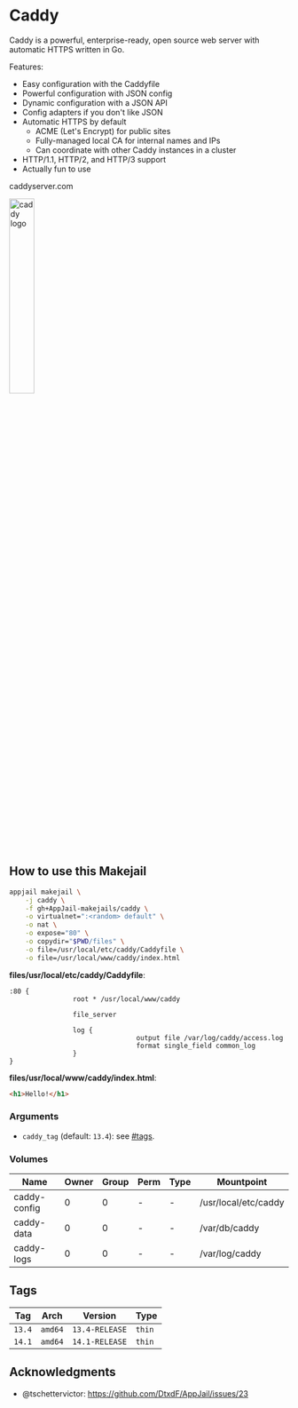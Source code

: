 # Caddy

Caddy is a powerful, enterprise-ready, open source web server with automatic
HTTPS written in Go.

Features:

- Easy configuration with the Caddyfile
- Powerful configuration with JSON config
- Dynamic configuration with a JSON API
- Config adapters if you don't like JSON
- Automatic HTTPS by default
  - ACME (Let's Encrypt) for public sites
  - Fully-managed local CA for internal names and IPs
  - Can coordinate with other Caddy instances in a cluster
- HTTP/1.1, HTTP/2, and HTTP/3 support
- Actually fun to use

caddyserver.com

<img src="https://imgur.com/3FV1v6e.png" alt="caddy logo" width="30%" height="auto">

## How to use this Makejail

```sh
appjail makejail \
    -j caddy \
    -f gh+AppJail-makejails/caddy \
    -o virtualnet=":<random> default" \
    -o nat \
    -o expose="80" \
    -o copydir="$PWD/files" \
    -o file=/usr/local/etc/caddy/Caddyfile \
    -o file=/usr/local/www/caddy/index.html
```

**files/usr/local/etc/caddy/Caddyfile**:

```
:80 {
                root * /usr/local/www/caddy

                file_server

                log {
                                output file /var/log/caddy/access.log
                                format single_field common_log
                }
}
```

**files/usr/local/www/caddy/index.html**:

```html
<h1>Hello!</h1>
```

### Arguments

* `caddy_tag` (default: `13.4`): see [#tags](#tags).

### Volumes

| Name         | Owner | Group | Perm | Type | Mountpoint           |
| ------------ | ----- | ----- | ---- | ---- | -------------------- |
| caddy-config | 0     | 0     |  -   |  -   | /usr/local/etc/caddy |
| caddy-data   | 0     | 0     |  -   |  -   | /var/db/caddy        |
| caddy-logs   | 0     | 0     |  -   |  -   | /var/log/caddy       |

## Tags

| Tag    | Arch    | Version        | Type   |
| ------ | ------- | -------------- | ------ |
| `13.4` | `amd64` | `13.4-RELEASE` | `thin` |
| `14.1` | `amd64` | `14.1-RELEASE` | `thin` |

## Acknowledgments

* @tschettervictor: https://github.com/DtxdF/AppJail/issues/23
